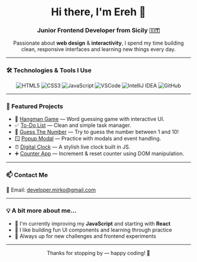 <h1 align="center">Hi there, I'm Ereh 👋</h1>
<h3 align="center">Junior Frontend Developer from Sicily 🇮🇹</h3>

<p align="center">
  Passionate about <strong>web design</strong> & <strong>interactivity</strong>, I spend my time building clean, responsive interfaces and learning new things every day.
</p>

---

### 🛠️ Technologies & Tools I Use

<p align="center">
  <img src="https://img.shields.io/badge/HTML5-E34F26?style=for-the-badge&logo=html5&logoColor=fff" alt="HTML5"/>
  <img src="https://img.shields.io/badge/CSS3-1572B6?style=for-the-badge&logo=css3&logoColor=fff" alt="CSS3"/>
  <img src="https://img.shields.io/badge/JavaScript-F7DF1E?style=for-the-badge&logo=javascript&logoColor=000" alt="JavaScript"/>
  <img src="https://img.shields.io/badge/VSCode-007ACC?style=for-the-badge&logo=visual-studio-code&logoColor=fff" alt="VSCode"/>
  <img src="https://img.shields.io/badge/IntelliJ%20IDEA-000000?style=for-the-badge&logo=intellij-idea&logoColor=white" alt="IntelliJ IDEA"/>
  <img src="https://img.shields.io/badge/GitHub-181717?style=for-the-badge&logo=github&logoColor=fff" alt="GitHub"/>
</p>

---

### 📂 Featured Projects

- 🎯 [Hangman Game](https://github.com/ErehTheDev/Hangman-Game-Project) — Word guessing game with interactive UI.
- ✅ [To-Do List](https://github.com/ErehTheDev/To-Do-List) — Clean and simple task manager.
- 🔢 [Guess The Number](https://github.com/ErehTheDev/Guess-the-Number-Game) — Try to guess the number between 1 and 10!
- 🪟 [Popup Modal](https://github.com/ErehTheDev/Popup-Modal) — Practice with modals and event handling.
- ⏰ [Digital Clock](https://github.com/ErehTheDev/Digital-Clock) — A stylish live clock built in JS.
- ➕ [Counter App](https://github.com/ErehTheDev/Simple-Counter) — Increment & reset counter using DOM manipulation.

---

### 📫 Contact Me

<p>
  📧 Email: <a href="mailto:developer.mirko@gmail.com">developer.mirko@gmail.com</a>
</p>

---

### 💡 A bit more about me...

- 🌱 I'm currently improving my **JavaScript** and starting with **React**
- 🔨 I like building fun UI components and learning through practice
- 🎯 Always up for new challenges and frontend experiments

---

<p align="center">Thanks for stopping by — happy coding! 🚀</p>
